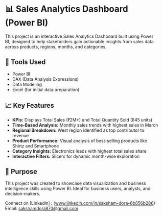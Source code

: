 # 📊 Sales Analytics Dashboard (Power BI)

This project is an interactive Sales Analytics Dashboard built using Power BI, designed to help stakeholders gain actionable insights from sales data across products, regions, months, and categories.

## 🔧 Tools Used
- Power BI
- DAX (Data Analysis Expressions)
- Data Modeling
- Excel (for initial data preparation)

## 📈 Key Features
- **KPIs:** Displays Total Sales (₹2M+) and Total Quantity Sold (845 units)
- **Time-Based Analysis:** Monthly sales trends with highest sales in March
- **Regional Breakdown:** West region identified as top contributor to revenue
- **Product Performance:** Visual analysis of best-selling products like Shirtz and Smartphone
- **Category Insights:** Electronics leads with highest total sales share
- **Interactive Filters:** Slicers for dynamic month-wise exploration


## 🎯 Purpose
This project was created to showcase data visualization and business intelligence skills using Power BI. Ideal for business users, analysts, and decision-makers.

Connect on [LinkedIn] : (www.linkedin.com/in/saksham-dora-6b656b286)  
Email: sakshamdora870@gmail.com 
